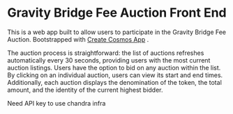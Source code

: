 # Gravity Bridge Fee Auction Front End

This is a web app built to allow users to participate in the Gravity Bridge Fee Auction. Bootstrapped with [Create Cosmos App]() .

The auction process is straightforward: the list of auctions refreshes automatically every 30 seconds, providing users with the most current auction listings. Users have the option to bid on any auction within the list. By clicking on an individual auction, users can view its start and end times. Additionally, each auction displays the denomination of the token, the total amount, and the identity of the current highest bidder.

Need API key to use chandra infra
